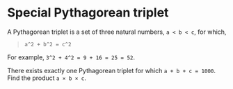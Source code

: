 # Special Pythagorean triplet

A Pythagorean triplet is a set of three natural numbers, `a < b < c`, for which,
> `a^2 + b^2 = c^2`

For example, `3^2 + 4^2 = 9 + 16 = 25 = 52`.

There exists exactly one Pythagorean triplet for which `a + b + c = 1000`.
Find the product `a × b × c`.
